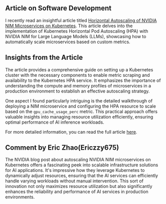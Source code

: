## Article on Software Development

I recently read an insightful article titled [Horizontal Autoscaling of NVIDIA NIM Microservices on 
Kubernetes](https://developer.nvidia.com/blog/horizontal-autoscaling-of-nvidia-nim-microservices-on-kubernetes/). This article delves into the implementation of Kubernetes Horizontal Pod Autoscaling 
(HPA) with NVIDIA NIM for Large Language Models (LLMs), showcasing how to automatically scale microservices based on custom metrics.

## Insights from the Article

The article provides a comprehensive guide on setting up a Kubernetes cluster with the necessary components to enable metric scraping and availability to the Kubernetes HPA service. It emphasizes 
the importance of understanding the compute and memory profiles of microservices in a production environment to establish an effective autoscaling strategy.

One aspect I found particularly intriguing is the detailed walkthrough of deploying a NIM microservice and configuring the HPA resource to scale based on the `gpu_cache_usage_perc` metric. This 
practical approach offers valuable insights into managing resource utilization efficiently, ensuring optimal performance of AI inference workloads.

For more detailed information, you can read the full article [here](https://developer.nvidia.com/blog/horizontal-autoscaling-of-nvidia-nim-microservices-on-kubernetes/).

## Comment by Eric Zhao(Ericzzy675)
The NVIDIA blog post about autoscaling NVIDIA NIM microservices on Kubernetes offers a fascinating peek into scalable infrastructure solutions for AI applications. It's impressive how they leverage Kubernetes to dynamically adjust resources, ensuring that the AI services can efficiently handle varying workloads without manual intervention. This sort of innovation not only maximizes resource utilization but also significantly enhances the reliability and performance of AI services in production environments. 

